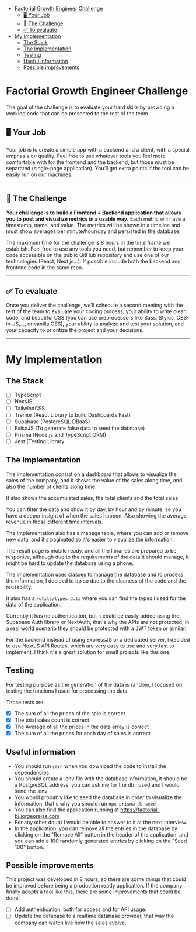 - [Factorial Growth Engineer Challenge](#factorial-growth-engineer-challenge)
  - [🖥 Your Job](#-your-job)
  - [💪 The Challenge](#-the-challenge)
  - [✅ To evaluate](#-to-evaluate)
- [My Implementation](#my-implementation)
  - [The Stack](#the-stack)
  - [The Implementation](#the-implementation)
  - [Testing](#testing)
  - [Useful information](#useful-information)
  - [Possible improvements](#possible-improvements)

# Factorial Growth Engineer Challenge

The goal of the challenge is to evaluate your hard skills by providing a working code that can be presented to the rest of the team.

## 🖥 Your Job

Your job is to create a simple app with a backend and a client, with a special emphasis on quality. Feel free to use whatever tools you feel more comfortable with for the frontend and the backend, but those must be separated (single-page application). You’ll get extra points if the tool can be easily run on our machines.

---

## 💪 The Challenge

**Your challenge is to build a Frontend + Backend application that allows you to post and visualize metrics in a usable way.** Each metric will have a timestamp, name, and value. The metrics will be shown in a timeline and must show averages per minute/hour/day and persisted in the database.

The maximum time for the challenge is 8 hours in the time frame we establish. Feel free to use any tools you need, but remember to keep your code accessible on the public GitHub repository and use one of our technologies (React, Next.js...). If possible include both the backend and frontend code in the same repo.

---

## ✅ To evaluate

Once you deliver the challenge, we’ll schedule a second meeting with the rest of the team to evaluate your coding process, your ability to write clean code, and beautiful CSS (you can use preprocessors like Sass, Stylus, CSS-in-JS,..., or vanilla CSS), your ability to analyze and test your solution, and your capacity to prioritize the project and your decisions.

---

# My Implementation

## The Stack

- [ ] TypeScript
- [ ] NextJS
- [ ] TailwindCSS
- [ ] Tremor (React Library to build Dashboards Fast)
- [ ] Supabase (PostgreSQL DBaaS)
- [ ] FalsoJS (To generate false data to seed the database)
- [ ] Prisma (Node.js and TypeScript ORM)
- [ ] Jest (Testing Library

## The Implementation

The implementation consist on a dashboard that allows to visualize the sales of the company, and it shows the value of the sales along time, and also the number of clients along time.

It also shows the accumulated sales, the total clients and the total sales.

You can filter the data and show it by day, by hour and by minute, so you have a deeper insight of when the sales happen. Also showing the average revenue in those different time intervals.

The Implementation also has a manage table, where you can add or remove new data, and it's paginated so it's easier to visualize the information.

The result page is mobile ready, and all the libraries are prepared to be responive, although due to the requirements of the data it should manage, it might be hard to update the database using a phone.

The implementation uses classes to manage the database and to process the information, I decided to do so due to the cleaness of the code and the reusability.

It also has a `/utils/types.d.ts` where you can find the types I used for the data of the application.

Currently it has no authentication, but it could be easily added using the Supabase Auth library or NextAuth, that's why the APIs are not protected, in a real world scenario they should be protected with a JWT token or similar.

For the backend instead of using ExpressJS or a dedicated server, I decided to use NextJS API Routes, which are very easy to use and very fast to implement. I think it's a great solution for small projects like this one.

## Testing

For testing purpose as the generation of the data is random, I focused on testing the funcions I used for processing the data.

Those tests are:

- [x] The sum of all the prices of the sale is correct
- [x] The total sales count is correct
- [x] The Average of all the prices in the data array is correct
- [x] The sum of all the prices for each day of sales is correct

## Useful information

- You should run `yarn` when you download the code to install the dependencies
- You should create a .env file with the database information, it should be a PostgreSQL address, you can ask me for the db I used and I would send the .env
- You would probably like to seed the database in order to visualize the information, that's why you should run `npx prisma db seed`
- You can also find the application running at https://factorial-bi.jorgeorejas.com
- For any other doubt I would be able to answer to it at the next interview.
- In the application, you can remove all the entries in the database by clicking on the "Remove All" button in the header of the application, and you can add a 100 randomly generated entries by clicking on the "Seed 100" button.

## Possible improvements

This project was developed in 8 hours, so there are some things that could be improved before being a production ready application.
If the company finally adopts a tool like this, there are some improvements that could be done:

- [ ] Add authentication, both for access and for API usage.
- [ ] Update the database to a realtime database provider, that way the company can watch live how the sales evolve.
